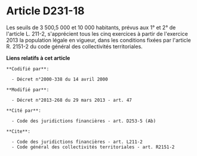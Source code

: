 # Article D231-18

Les seuils de 3 500,5 000 et 10 000 habitants, prévus aux 1° et 2° de l'article L. 211-2, s'apprécient tous les cinq
exercices à partir de l'exercice 2013 la population légale en vigueur, dans les conditions fixées par l'article R. 2151-2 du
code général des collectivités territoriales.

**Liens relatifs à cet article**

	**Codifié par**:

	  - Décret n°2000-338 du 14 avril 2000

	**Modifié par**:

	  - Décret n°2013-268 du 29 mars 2013 - art. 47

	**Cité par**:

	  - Code des juridictions financières - art. D253-5 (Ab)

	**Cite**:

	  - Code des juridictions financières - art. L211-2
	  - Code général des collectivités territoriales - art. R2151-2
